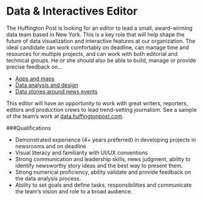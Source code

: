 # Data & Interactives Editor
The Huffington Post is looking for an editor to lead a small, award-winning data team based in New York. 
This is a key role that will help shape the future of data visualization and interactive features at 
our organization. The ideal candidate can work comfortably on deadline, can manage time and resources 
for multiple projects, and can work with both editorial and technical groups. He or she should also 
be able to build, manage or provide precise feedback on...

* [Apps and maps](http://elections.huffingtonpost.com/2014/results)
* [Data analysis and design](http://projects.huffingtonpost.com/hospice-inc)
* [Data stories around news events](http://data.huffingtonpost.com/2013/12/a-wave-of-violence-sweeps-iraq)

This editor will have an opportunity to work with great writers, reporters, editors and production crews to lead trend-setting journalism. See a sample of the team’s work at [data.huffingtonpost.com](http://data.huffingtonpost.com).

###Qualifications
* Demonstrated experience (4+ years preferred) in developing projects in newsrooms and on deadline
* Visual literacy and familiarity with UI/UX conventions
* Strong communication and leadership skills, news judgment, ability to identify newsworthy story ideas and the best way to present them.
* Strong numerical proficiency, ability validate and provide feedback on the data analysis process.
* Ability to set goals and define tasks, responsibilities and communicate the team’s vision and role to a broad audience.


